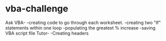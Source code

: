 # vba-challenge
Ask VBA- 
    -creating code to go through each worksheet.
    -creating two "If" statements within one loop
    -populating the greatest % increase
    -saving VBA script file
Tutor-
    -Creating headers


